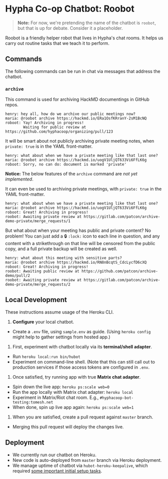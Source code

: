 # Hypha Co-op Chatbot: Roobot

> **Note:** For now, we're pretending the name of the chatbot is
> `roobot`, but that is up for debate. Consider it a placeholder.

Roobot is a friendly helper robot that lives in Hypha's chat rooms. It
helps us carry out routine tasks that we teach it to perform.

## Commands

The following commands can be run in chat via messages that address the
chatbot.

### `archive`

This command is used for archiving HackMD documentings in GitHub repos.

```
henry: hey all, how do we archive our public meetings now?
maria: @roobot archive https://hackmd.io/ERa1OsfKRranY-2sM1BcNQ
roboot: Yay! Archiving in progress!
        Waiting for public review at https://github.com/hyphacoop/organizing/pull/123
```

It will be smart about not publicly archiving private meeting notes, when `private: true` is in the YAML front-matter.

```
henry: what about when we have a private meeting like that last one?
maria: @roobot archive https://hackmd.io/uogV1UljQT633Vi6FfLK6g
roboot: Sorry, no can do: document is marked 'private'
```

**Notice:** The below features of the `archive` command are
_not yet implemented_.

It can even be used to archiving private meetings, with `private:
true` in the YAML front-matter.

```
henry: what about when we have a private meeting like that last one?
maria: @roobot archive https://hackmd.io/uogV1UljQT633Vi6FfLK6g
roboot: Great! Archiving in progress!
roobot: Awaiting private review at https://gitlab.com/patcon/archive-demo-private/merge_requests/1
```

But what about when your meeting has public and private content? No
problem! You can just add a :lock: `:lock:` icon to each line in
question, and any content with a strikethrough on that line will be
censored from the public copy, and a full private backup will be created as
well.

```
henry: what about this meeting with sensitive parts?
maria: @roobot archive https://hackmd.io/RN8nBcqtS_CdcLycfD6cXQ
roboot: Great! Archiving in progress!
roobot: Awaiting public review at https://github.com/patcon/archive-demo/pull/2
roobot: Awaiting private review at https://gitlab.com/patcon/archive-demo-private/merge_requests/2
```

## Local Development

These instructions assume usage of the Heroku CLI.

1. **Configure** your local chatbot.
  - Create a `.env` file, using `sample.env` as guide. (Using `heroku
    config` might help to gather settings from hosted app.)
1. First, experiment with chatbot locally via its **terminal/shell adapter**.
  - Run `heroku local:run bin/hubot`
  - Experiment on command-line shell. (Note that this can still call out
    to production services if those access tokens are configured in `.env`.
1. Once satisfied, try running app with true **Matrix chat adapter**.
  - Spin down the live app: `heroku ps:scale web=0`
  - Run the app locally with Matrix chat adapter: `heroku local`
  - Experiment in Matrix/Riot chat room. E.g., `#hyphacoop-bot-testing:tomesh.net`
  - When done, spin up live app again: `heroku ps:scale web=1`
1. When you are satisfied, create a pull request against `master`
   branch.
  - Merging this pull request will deploy the changes live.

## Deployment

- We currently run our chatbot on Heroku.
- New code is auto-deployed from `master` branch via Heroku deployment.
- We manage uptime of chatbot via `hubot-heroku-keepalive`, which
  required [some important initial setup
tasks](https://github.com/hubot-scripts/hubot-heroku-keepalive#waking-hubot-up).
